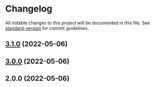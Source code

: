 # Changelog

All notable changes to this project will be documented in this file. See [standard-version](https://github.com/conventional-changelog/standard-version) for commit guidelines.

## [3.1.0](///compare/v3.0.0...v3.1.0) (2022-05-06)

## [3.0.0](///compare/v2.0.0...v3.0.0) (2022-05-06)

## 2.0.0 (2022-05-06)

